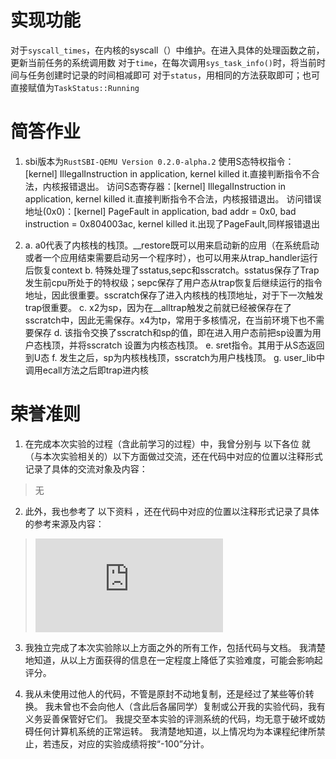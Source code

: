 # 实现功能
对于`syscall_times`，在内核的syscall（）中维护。在进入具体的处理函数之前，更新当前任务的系统调用数
对于`time`，在每次调用`sys_task_info()`时，将当前时间与任务创建时记录的时间相减即可
对于`status`，用相同的方法获取即可；也可直接赋值为`TaskStatus::Running`

# 简答作业
1. sbi版本为`RustSBI-QEMU Version 0.2.0-alpha.2`
使用S态特权指令：[kernel] IllegalInstruction in application, kernel killed it.直接判断指令不合法，内核报错退出。
访问S态寄存器：[kernel] IllegalInstruction in application, kernel killed it.直接判断指令不合法，内核报错退出。
访问错误地址(0x0)：[kernel] PageFault in application, bad addr = 0x0, bad instruction = 0x804003ac, kernel killed it.出现了PageFault,同样报错退出

2.  a. a0代表了内核栈的栈顶。__restore既可以用来启动新的应用（在系统启动或者一个应用结束需要启动另一个程序时），也可以用来从trap_handler运行后恢复context
    b. 特殊处理了sstatus,sepc和sscratch。sstatus保存了Trap发生前cpu所处于的特权级；sepc保存了用户态从trap恢复后继续运行的指令地址，因此很重要。sscratch保存了进入内核栈的栈顶地址，对于下一次触发trap很重要。
    c. x2为sp，因为在__alltrap触发之前就已经被保存在了sscratch中，因此无需保存。x4为tp，常用于多核情况，在当前环境下也不需要保存
    d. 该指令交换了sscratch和sp的值，即在进入用户态前把sp设置为用户态栈顶，并将sscratch 设置为内核态栈顶。
    e. sret指令。其用于从S态返回到U态
    f. 发生之后，sp为内核栈栈顶，sscratch为用户栈栈顶。
    g. user_lib中调用ecall方法之后即trap进内核

# 荣誉准则
1. 在完成本次实验的过程（含此前学习的过程）中，我曾分别与 以下各位 就（与本次实验相关的）以下方面做过交流，还在代码中对应的位置以注释形式记录了具体的交流对象及内容：

> 无

2. 此外，我也参考了 以下资料 ，还在代码中对应的位置以注释形式记录了具体的参考来源及内容：

> ![项目文档](https://learningos.cn/rCore-Tutorial-Book-v3/chapter1/3first-instruction-in-kernel1.html) 

3. 我独立完成了本次实验除以上方面之外的所有工作，包括代码与文档。 我清楚地知道，从以上方面获得的信息在一定程度上降低了实验难度，可能会影响起评分。

4. 我从未使用过他人的代码，不管是原封不动地复制，还是经过了某些等价转换。 我未曾也不会向他人（含此后各届同学）复制或公开我的实验代码，我有义务妥善保管好它们。 我提交至本实验的评测系统的代码，均无意于破坏或妨碍任何计算机系统的正常运转。 我清楚地知道，以上情况均为本课程纪律所禁止，若违反，对应的实验成绩将按“-100”分计。